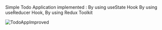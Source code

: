 Simple Todo Application implemented :
   By using useState Hook
   By using useReducer Hook,
   By using Redux Toolkit 
   
   
![TodoAppImproved](https://user-images.githubusercontent.com/49611878/236623212-0aa23b2d-fe60-4a56-a689-278ee61d6654.JPG)
